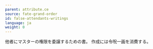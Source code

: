 ```yaml
---
parent: attribute.ce
source: fate-grand-order
id: false-attendants-writings
language: ja
weight: 0
---
```


他者にマスターの権限を委譲するための書。
作成には令呪一画を消費する。
